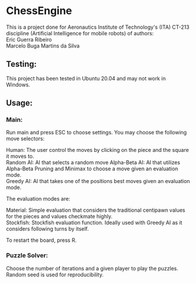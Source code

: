 # ChessEngine
This is a project done for Aeronautics Institute of Technology's (ITA) CT-213 discipline (Artificial Intelligence for mobile robots)
of authors:  
Eric Guerra Ribeiro  
Marcelo Buga Martins da Silva

## Testing:

This project has been tested in Ubuntu 20.04 and may not work in Windows.

## Usage:
### Main:

Run main and press ESC to choose settings. You may choose the following move selectors:  

Human: The user control the moves by clicking on the piece and the square it moves to.  
Random AI: AI that selects a random move
Alpha-Beta AI: AI that utilizes Alpha-Beta Pruning and Minimax to choose a move given an evaluation mode.  
Greedy AI: AI that takes one of the positions best moves given an evaluation mode.

The evaluation modes are:

Material: Simple evaluation that considers the traditional centipawn values for the pieces and values checkmate highly.  
Stockfish: Stockfish evaluation function. Ideally used with Greedy AI as it considers following turns by itself.  

To restart the board, press R.  

### Puzzle Solver:
Choose the number of iterations and a given player to play the puzzles. Random seed is used for reproducibility. 
